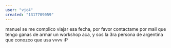 ```yaml
---
user: "vjc4"
created: "1317709059"
---
```


manuel se me complico viajar esa fecha, por favor contactame por mail que tengo ganas de armar un workshop aca, y sos la 3ra persona de argentina que conozco que usa vvvv :P
